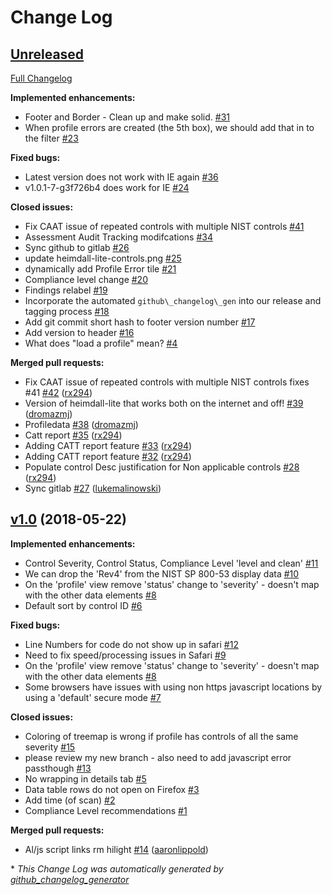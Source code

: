# Change Log

## [Unreleased](https://github.com/aaronlippold/heimdall-lite/tree/HEAD)

[Full Changelog](https://github.com/aaronlippold/heimdall-lite/compare/v1.0...HEAD)

**Implemented enhancements:**

- Footer and Border - Clean up and make solid. [\#31](https://github.com/aaronlippold/heimdall-lite/issues/31)
- When profile errors are created \(the 5th box\), we should add that in to the filter [\#23](https://github.com/aaronlippold/heimdall-lite/issues/23)

**Fixed bugs:**

- Latest version does not work with IE again  [\#36](https://github.com/aaronlippold/heimdall-lite/issues/36)
- v1.0.1-7-g3f726b4 does work for IE [\#24](https://github.com/aaronlippold/heimdall-lite/issues/24)

**Closed issues:**

- Fix CAAT issue of repeated controls with multiple NIST controls [\#41](https://github.com/aaronlippold/heimdall-lite/issues/41)
- Assessment Audit Tracking modifcations [\#34](https://github.com/aaronlippold/heimdall-lite/issues/34)
- Sync github to gitlab [\#26](https://github.com/aaronlippold/heimdall-lite/issues/26)
- update heimdall-lite-controls.png [\#25](https://github.com/aaronlippold/heimdall-lite/issues/25)
- dynamically add Profile Error tile [\#21](https://github.com/aaronlippold/heimdall-lite/issues/21)
- Compliance level change [\#20](https://github.com/aaronlippold/heimdall-lite/issues/20)
- Findings relabel [\#19](https://github.com/aaronlippold/heimdall-lite/issues/19)
- Incorporate the automated `github\_changelog\_gen` into our release and tagging process [\#18](https://github.com/aaronlippold/heimdall-lite/issues/18)
- Add git commit short hash to footer version number  [\#17](https://github.com/aaronlippold/heimdall-lite/issues/17)
- Add version to header [\#16](https://github.com/aaronlippold/heimdall-lite/issues/16)
- What does "load a profile" mean? [\#4](https://github.com/aaronlippold/heimdall-lite/issues/4)

**Merged pull requests:**

- Fix CAAT issue of repeated controls with multiple NIST controls fixes \#41 [\#42](https://github.com/aaronlippold/heimdall-lite/pull/42) ([rx294](https://github.com/rx294))
- Version of heimdall-lite that works both on the internet and off! [\#39](https://github.com/aaronlippold/heimdall-lite/pull/39) ([dromazmj](https://github.com/dromazmj))
- Profiledata [\#38](https://github.com/aaronlippold/heimdall-lite/pull/38) ([dromazmj](https://github.com/dromazmj))
- Catt report [\#35](https://github.com/aaronlippold/heimdall-lite/pull/35) ([rx294](https://github.com/rx294))
- Adding CATT report feature [\#33](https://github.com/aaronlippold/heimdall-lite/pull/33) ([rx294](https://github.com/rx294))
- Adding CATT report feature [\#32](https://github.com/aaronlippold/heimdall-lite/pull/32) ([rx294](https://github.com/rx294))
- Populate control Desc justification for Non applicable controls [\#28](https://github.com/aaronlippold/heimdall-lite/pull/28) ([rx294](https://github.com/rx294))
- Sync gitlab [\#27](https://github.com/aaronlippold/heimdall-lite/pull/27) ([lukemalinowski](https://github.com/lukemalinowski))

## [v1.0](https://github.com/aaronlippold/heimdall-lite/tree/v1.0) (2018-05-22)
**Implemented enhancements:**

- Control Severity, Control Status, Compliance Level 'level and clean' [\#11](https://github.com/aaronlippold/heimdall-lite/issues/11)
- We can drop the 'Rev4' from the NIST SP 800-53 display data [\#10](https://github.com/aaronlippold/heimdall-lite/issues/10)
- On the 'profile' view remove 'status' change to 'severity' - doesn't map with the other data elements [\#8](https://github.com/aaronlippold/heimdall-lite/issues/8)
- Default sort by control ID [\#6](https://github.com/aaronlippold/heimdall-lite/issues/6)

**Fixed bugs:**

- Line Numbers for code do not show up in safari [\#12](https://github.com/aaronlippold/heimdall-lite/issues/12)
- Need to fix speed/processing issues in Safari [\#9](https://github.com/aaronlippold/heimdall-lite/issues/9)
- On the 'profile' view remove 'status' change to 'severity' - doesn't map with the other data elements [\#8](https://github.com/aaronlippold/heimdall-lite/issues/8)
- Some browsers have issues with using non https javascript locations by using a 'default' secure mode [\#7](https://github.com/aaronlippold/heimdall-lite/issues/7)

**Closed issues:**

- Coloring of treemap is wrong if profile has controls of all the same severity [\#15](https://github.com/aaronlippold/heimdall-lite/issues/15)
- please review my new branch - also need to add javascript error passthough [\#13](https://github.com/aaronlippold/heimdall-lite/issues/13)
- No wrapping in details tab [\#5](https://github.com/aaronlippold/heimdall-lite/issues/5)
- Data table rows do not open on Firefox [\#3](https://github.com/aaronlippold/heimdall-lite/issues/3)
- Add time \(of scan\) [\#2](https://github.com/aaronlippold/heimdall-lite/issues/2)
- Compliance Level recommendations [\#1](https://github.com/aaronlippold/heimdall-lite/issues/1)

**Merged pull requests:**

- Al/js script links rm hilight [\#14](https://github.com/aaronlippold/heimdall-lite/pull/14) ([aaronlippold](https://github.com/aaronlippold))



\* *This Change Log was automatically generated by [github_changelog_generator](https://github.com/skywinder/Github-Changelog-Generator)*